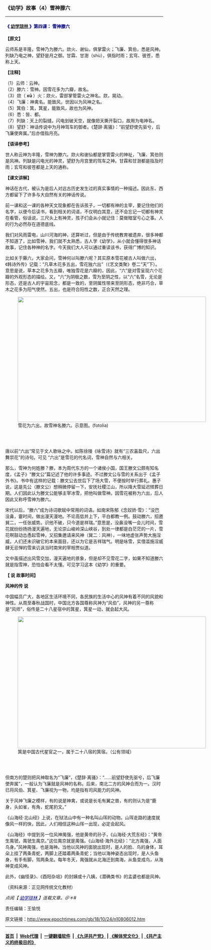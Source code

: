 ### 《幼学》故事（4）雪神滕六
------------------------

<h4>
 <span style="color: #000080;">
  <strong>
   《
   <a href="http://www.epochtimes.com/gb/tag/%E5%B9%BC%E5%AD%A6%E7%90%BC%E6%9E%97.html">
    幼学琼林
   </a>
   》第四课：
  </strong>
  <strong>
   雪神滕六
  </strong>
 </span>
</h4>
<p>
 <strong>
  【原文】
 </strong>
</p>
<p>
 云师系是丰隆，雪神乃为滕六。欻火、谢仙，俱掌雷火；飞廉、箕伯，悉是风神。列缺乃电之神，望舒是月之御。甘霖、甘澍（shù），俱指时雨；玄穹、彼苍，悉称上天。
</p>
<p>
 <strong>
  【注释】
 </strong>
</p>
<p>
 （1）云师：云神。
 <br/>
 （2）滕六：雪神。因雪花多为六瓣，故名。
 <br/>
 （3）欻（
 <strong>
  xū
 </strong>
 ）火：欻火，雷部掌管雷火之神名。欻，晃动。
 <br/>
 （4）飞廉：神禽名。能致风，世因以为风神之名。
 <br/>
 （5）箕伯：箕，箕星，能致风，故也为风神。
 <br/>
 （6）悉：皆、都。
 <br/>
 （7）列缺：天上的裂缝。闪电划破天空，就像把天撕开裂口，故用为电神名。
 <br/>
 （8）望舒：神话传说中为月神驾车的御者。《楚辞‧离骚》：“前望舒使先驱兮，后飞廉使奔属。”后亦借指月亮。
</p>
<p>
 <strong>
  【语译参考】
 </strong>
</p>
<p>
 世人称云神为丰隆，雪神为滕六。欻火和谢仙都是掌管雷火的神祉，飞廉、箕伯则是风神。列缺是闪电光的神灵，望舒为月宫里的驾车之神。甘霖和甘澍都是指及时雨；玄穹和彼苍都是上天的通称。
</p>
<p>
 <strong>
  【课文讲解】
 </strong>
</p>
<p>
 神话在古代，被认为是后人对远古历史发生过的真实事情的一种描述。因此东、西方都留下了许多与大自然有关的神话传说。
</p>
<p>
 前一课和这一课的各种天文现象都在告诉孩子，一切都有神的主宰，要记住他们的名字，以便今后读书，看到相关的词语，不仅明白其意，还不会忘记一切都有神灵在看管，俗话说，三尺头上有神灵，孩子们会从小就记住：莫做暗室亏心之事。人的行为必然存在道德底线。
</p>
<p>
 我们对风雨雷电，山川河海的神，还算听过，但是由于传统教育被遗弃，很多神都不知道了，比如雪神，我们就不太熟悉，古人学《幼学》，从小就会懂得很多神话故事，记住各种神的名字。今天我们大人可以通过重读该书，获得广博的知识。
</p>
<p>
 比如关于藤六，大家会问，雪神何以叫滕六呢？其实原本雪花被古人叫做六出，《韩诗外传》记载：“凡草木花多五出，雪花独六出”（《艺文类聚》卷二“天”下）。意思是说，草本之花多为五瓣，唯独雪花是六瓣的，因此，“六”是对雪呈现六个花瓣的外观形态的描绘。又，“六”为阴极之数，雪为至阴之性，以“六”名雪，无论是形态，还是古人的宇宙观念，都是一致的，至阴属性带来至阴形态，绝非巧合，草木之花多为阳气使然，五出，也是符合阳性之数，正合天然之理。
</p>
<figure class="wp-caption aligncenter" id="attachment_10944183" style="width: 600px">
 <a href="http://i.epochtimes.com/assets/uploads/2018/12/1612091454352483.jpg">
  <img alt="" class="wp-image-10944183" height="400" src="http://i.epochtimes.com/assets/uploads/2018/12/1612091454352483-450x300.jpg" width="600"/>
 </a>
 <br/><figcaption class="wp-caption-text">
  雪花为六出，故雪神名滕六。示意图。(fotolia)
 </figcaption><br/>
</figure><br/>
<p>
 唐以前“六出”常见于文人歌咏之中。如陈徐陵《咏雪诗》就有“三农喜盈尺，六出舞崇花”的诗句。可见 “六出”是雪花的代名词，雪神自然与六相关。
</p>
<p>
 那么，雪神为何姓滕？滕，本为周代东方的一个诸侯小国，国王滕文公颇有知名度，《孟子》“滕文公”篇记述了他的许多事迹。不过滕文公与雪的关系出于《孟子外书》。书中有这样的记载：滕文公去世后下了场大雪，不便按时举行葬礼。惠子说，这是先公（滕文公）想稍微停留一下，安抚社稷江山，所以降大雪延迟殡葬日期。人们因此认为滕文公能够主宰冰雪，把他叫做雪神。因雪花被称为六出，后人因此又称呼雪神为滕六。
</p>
<p>
 宋代以后，“滕六”成为诗词歌赋中常用的词语。如南宋陈郁《念奴娇‧雪》：“没巴没鼻，霎时间，做出漫天漫地。不论高低并上下，平白都教一例。鼓动滕六，招邀巽二，一任张威势。识他不破，只今道是祥瑞。”意思是，没鼻没嘴一会儿时间，雪花就纷纷扬扬漫天遍地，无论崇山峻岭深山峡谷，到处一律都是白茫茫的一片，雪花啊鼓动怂恿起雪神，又招集邀请来风神（巽二：风神），一味地虚张声势大施淫威，人们还未识破它的本来面目，还以为它是吉祥瑞气。明是咏雪，实借滥施淫威肆无忌惮的雪来讥讽当时南宋的宰相贾似道。
</p>
<p>
 文中虽描述出风雪交加，漫天遍地的景象，但是却不见雪花二字，如果不知道滕六就是指雪神，恐怕会看不太懂。可见学习这本《幼学》的重要。
</p>
<p>
 <strong>
  【
 </strong>
 <strong>
  说
 </strong>
 <strong>
  故事时间】
 </strong>
</p>
<p>
 <strong>
  风神的传
 </strong>
 <strong>
  说
 </strong>
</p>
<p>
 中国幅员广大，各地区生活环境不同，各民族的生活中心的风神有着不同的风貌和神性。从周至春秋战国时，中国北方各国尊称风神为“风伯”，风神的另一尊称是“风师”，俗传是二十八星宿中的箕星，箕星一动，就会起大风。
</p>
<figure class="wp-caption aligncenter" id="attachment_10960897" style="width: 600px">
 <a href="http://i.epochtimes.com/assets/uploads/2019/01/Jixiu.png">
  <img alt="" class="wp-image-10960897 size-large" height="421" src="http://i.epochtimes.com/assets/uploads/2019/01/Jixiu-600x421.png" width="600"/>
 </a>
 <br/><figcaption class="wp-caption-text">
  箕是中国古代星官之一，属于二十八宿的箕宿。（公有领域）
 </figcaption><br/>
</figure><br/>
<p>
 但南方的楚则把风神取名为“飞廉”，《楚辞‧离骚》：“……前望舒使先驱兮，后飞廉使奔属”，一般认为飞廉就是风神的名称。后来，南北二方的风神合而为一。汉时已将风伯、箕星、飞廉视为一物，均是指有司风能力的风神。
</p>
<p>
 关于风神飞廉之模样，有的说是神禽，或说是长毛有翼之兽，有的则认为是“鹿身，头如雀，有角，蛇尾豹文。”
</p>
<p>
 《山海经‧北山经》上说，在狱法山中有一种名叫山珲的动物。山珲走路的速度就像风一样的快，因此，人们相信这种山珲一出现，必定会起风。
</p>
<p>
 《山海经》中提到另一位风神禺强，他是黄帝的孙子，《山海经‧大荒东经》：“黄帝生禺虢，禺虢生禺京。”这位禺京就是禺强。《山海经‧海外北经》：“北方禺强，人面鸟身。”风神禺强，也是海神。当他以风神的面貌出现时，是人的脸、鸟的身体，耳朵上挂了两条青蛇，两脚上还踏着两条青蛇；当他以海神姿态出现时，是人头鱼身，有手有脚，驾两条龙。每年冬天，禺强就从北海迁到南海，从鱼变成鸟，从海神变成风神。
</p>
<p>
 此外，《幽怪录》、《酉阳杂俎》的封姨或十八姨，《潜确类书》的孟婆也都是风神。
</p>
<p>
 （资料来源：正见网传统文化教材）
</p>
<p>
 <em>
  点阅【
  <span style="color: #000080;">
   <a href="https://www.epochtimes.com/gb/tag/%E5%B9%BC%E5%AD%B8%E7%93%8A%E6%9E%97.html" style="color: #000080;">
    幼学琼林
   </a>
  </span>
  】连载文章。＠＊#
 </em>
</p>
<p>
 责任编辑：王愉悦
</p>

原文链接：http://www.epochtimes.com/gb/18/10/24/n10806012.htm


------------------------
#### [首页](https://github.com/gfw-breaker/banned-news/blob/master/README.md) &nbsp;|&nbsp; [Web代理](https://github.com/labour-camp/helloworld) &nbsp;|&nbsp; [一键翻墙软件](https://github.com/gfw-breaker/nogfw/blob/master/README.md) &nbsp;| [《九评共产党》](https://github.com/gfw-breaker/9ping.md/blob/master/README.md#九评之一评共产党是什么) | [《解体党文化》](https://github.com/gfw-breaker/jtdwh.md/blob/master/README.md) | [《共产主义的终极目的》](https://github.com/gfw-breaker/gczydzjmd.md/blob/master/README.md)


